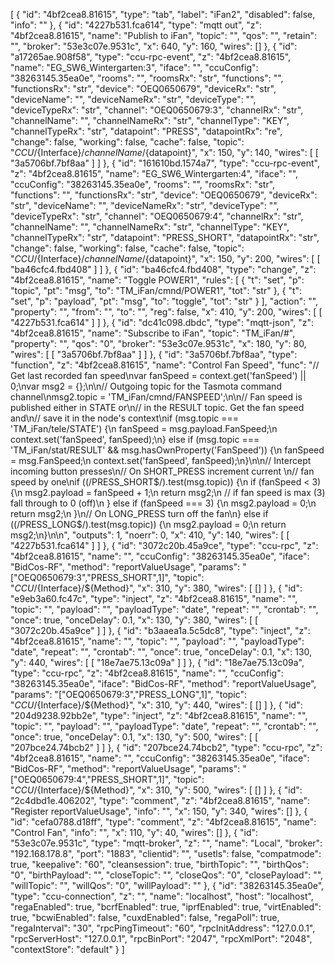 [
    {
        "id": "4bf2cea8.81615",
        "type": "tab",
        "label": "iFan2",
        "disabled": false,
        "info": ""
    },
    {
        "id": "4227b531.fca614",
        "type": "mqtt out",
        "z": "4bf2cea8.81615",
        "name": "Publish to iFan",
        "topic": "",
        "qos": "",
        "retain": "",
        "broker": "53e3c07e.9531c",
        "x": 640,
        "y": 160,
        "wires": []
    },
    {
        "id": "a17265ae.908f58",
        "type": "ccu-rpc-event",
        "z": "4bf2cea8.81615",
        "name": "EG_SW6_Wintergarten:3",
        "iface": "",
        "ccuConfig": "38263145.35ea0e",
        "rooms": "",
        "roomsRx": "str",
        "functions": "",
        "functionsRx": "str",
        "device": "OEQ0650679",
        "deviceRx": "str",
        "deviceName": "",
        "deviceNameRx": "str",
        "deviceType": "",
        "deviceTypeRx": "str",
        "channel": "OEQ0650679:3",
        "channelRx": "str",
        "channelName": "",
        "channelNameRx": "str",
        "channelType": "KEY",
        "channelTypeRx": "str",
        "datapoint": "PRESS",
        "datapointRx": "re",
        "change": false,
        "working": false,
        "cache": false,
        "topic": "${CCU}/${Interface}/${channelName}/${datapoint}",
        "x": 150,
        "y": 140,
        "wires": [
            [
                "3a5706bf.7bf8aa"
            ]
        ]
    },
    {
        "id": "161610bd.1574a7",
        "type": "ccu-rpc-event",
        "z": "4bf2cea8.81615",
        "name": "EG_SW6_Wintergarten:4",
        "iface": "",
        "ccuConfig": "38263145.35ea0e",
        "rooms": "",
        "roomsRx": "str",
        "functions": "",
        "functionsRx": "str",
        "device": "OEQ0650679",
        "deviceRx": "str",
        "deviceName": "",
        "deviceNameRx": "str",
        "deviceType": "",
        "deviceTypeRx": "str",
        "channel": "OEQ0650679:4",
        "channelRx": "str",
        "channelName": "",
        "channelNameRx": "str",
        "channelType": "KEY",
        "channelTypeRx": "str",
        "datapoint": "PRESS_SHORT",
        "datapointRx": "str",
        "change": false,
        "working": false,
        "cache": false,
        "topic": "${CCU}/${Interface}/${channelName}/${datapoint}",
        "x": 150,
        "y": 200,
        "wires": [
            [
                "ba46cfc4.fbd408"
            ]
        ]
    },
    {
        "id": "ba46cfc4.fbd408",
        "type": "change",
        "z": "4bf2cea8.81615",
        "name": "Toggle POWER1",
        "rules": [
            {
                "t": "set",
                "p": "topic",
                "pt": "msg",
                "to": "TM_iFan/cmnd/POWER1",
                "tot": "str"
            },
            {
                "t": "set",
                "p": "payload",
                "pt": "msg",
                "to": "toggle",
                "tot": "str"
            }
        ],
        "action": "",
        "property": "",
        "from": "",
        "to": "",
        "reg": false,
        "x": 410,
        "y": 200,
        "wires": [
            [
                "4227b531.fca614"
            ]
        ]
    },
    {
        "id": "dc41c098.dbdc",
        "type": "mqtt-json",
        "z": "4bf2cea8.81615",
        "name": "Subscribe to iFan",
        "topic": "TM_iFan/#",
        "property": "",
        "qos": "0",
        "broker": "53e3c07e.9531c",
        "x": 180,
        "y": 80,
        "wires": [
            [
                "3a5706bf.7bf8aa"
            ]
        ]
    },
    {
        "id": "3a5706bf.7bf8aa",
        "type": "function",
        "z": "4bf2cea8.81615",
        "name": "Control Fan Speed",
        "func": "// Get last recorded fan speed\nvar fanSpeed = context.get('fanSpeed') || 0;\nvar msg2 = {};\n\n// Outgoing topic for the Tasmota command channel\nmsg2.topic = 'TM_iFan/cmnd/FANSPEED';\n\n// Fan speed is published either in STATE or\n// in the RESULT topic. Get the fan speed and\n// save it in the node's context\nif (msg.topic === 'TM_iFan/tele/STATE') {\n  fanSpeed = msg.payload.FanSpeed;\n  context.set('fanSpeed', fanSpeed);\n} else if (msg.topic === 'TM_iFan/stat/RESULT' && msg.hasOwnProperty('FanSpeed')) {\n  fanSpeed = msg.FanSpeed;\n  context.set('fanSpeed', fanSpeed);\n}\n\n// Intercept incoming button presses\n// On SHORT_PRESS increment current \n// fan speed by one\nif ((/PRESS_SHORT$/).test(msg.topic)) {\n  if (fanSpeed < 3) {\n    msg2.payload = fanSpeed + 1;\n    return msg2;\n  // if fan speed is max (3) fall through to 0 (off)\n  } else if (fanSpeed === 3) {\n    msg2.payload = 0;\n    return msg2;\n  }\n// On LONG_PRESS turn off the fan\n} else if ((/PRESS_LONG$/).test(msg.topic)) {\n  msg2.payload = 0;\n  return msg2;\n}\n\n",
        "outputs": 1,
        "noerr": 0,
        "x": 410,
        "y": 140,
        "wires": [
            [
                "4227b531.fca614"
            ]
        ]
    },
    {
        "id": "3072c20b.45a9ce",
        "type": "ccu-rpc",
        "z": "4bf2cea8.81615",
        "name": "",
        "ccuConfig": "38263145.35ea0e",
        "iface": "BidCos-RF",
        "method": "reportValueUsage",
        "params": "[\"OEQ0650679:3\",\"PRESS_SHORT\",1]",
        "topic": "${CCU}/${Interface}/${Method}",
        "x": 310,
        "y": 380,
        "wires": [
            []
        ]
    },
    {
        "id": "e9eb3a60.fc47c",
        "type": "inject",
        "z": "4bf2cea8.81615",
        "name": "",
        "topic": "",
        "payload": "",
        "payloadType": "date",
        "repeat": "",
        "crontab": "",
        "once": true,
        "onceDelay": 0.1,
        "x": 130,
        "y": 380,
        "wires": [
            [
                "3072c20b.45a9ce"
            ]
        ]
    },
    {
        "id": "b3aaea1a.5c5dc8",
        "type": "inject",
        "z": "4bf2cea8.81615",
        "name": "",
        "topic": "",
        "payload": "",
        "payloadType": "date",
        "repeat": "",
        "crontab": "",
        "once": true,
        "onceDelay": 0.1,
        "x": 130,
        "y": 440,
        "wires": [
            [
                "18e7ae75.13c09a"
            ]
        ]
    },
    {
        "id": "18e7ae75.13c09a",
        "type": "ccu-rpc",
        "z": "4bf2cea8.81615",
        "name": "",
        "ccuConfig": "38263145.35ea0e",
        "iface": "BidCos-RF",
        "method": "reportValueUsage",
        "params": "[\"OEQ0650679:3\",\"PRESS_LONG\",1]",
        "topic": "${CCU}/${Interface}/${Method}",
        "x": 310,
        "y": 440,
        "wires": [
            []
        ]
    },
    {
        "id": "204d9238.92bb2e",
        "type": "inject",
        "z": "4bf2cea8.81615",
        "name": "",
        "topic": "",
        "payload": "",
        "payloadType": "date",
        "repeat": "",
        "crontab": "",
        "once": true,
        "onceDelay": 0.1,
        "x": 130,
        "y": 500,
        "wires": [
            [
                "207bce24.74bcb2"
            ]
        ]
    },
    {
        "id": "207bce24.74bcb2",
        "type": "ccu-rpc",
        "z": "4bf2cea8.81615",
        "name": "",
        "ccuConfig": "38263145.35ea0e",
        "iface": "BidCos-RF",
        "method": "reportValueUsage",
        "params": "[\"OEQ0650679:4\",\"PRESS_SHORT\",1]",
        "topic": "${CCU}/${Interface}/${Method}",
        "x": 310,
        "y": 500,
        "wires": [
            []
        ]
    },
    {
        "id": "2c4dbd1e.406202",
        "type": "comment",
        "z": "4bf2cea8.81615",
        "name": "Register reportValueUsage",
        "info": "",
        "x": 150,
        "y": 340,
        "wires": []
    },
    {
        "id": "cefa0788.d18ff",
        "type": "comment",
        "z": "4bf2cea8.81615",
        "name": "Control Fan",
        "info": "",
        "x": 110,
        "y": 40,
        "wires": []
    },
    {
        "id": "53e3c07e.9531c",
        "type": "mqtt-broker",
        "z": "",
        "name": "Local",
        "broker": "192.168.178.8",
        "port": "1883",
        "clientid": "",
        "usetls": false,
        "compatmode": true,
        "keepalive": "60",
        "cleansession": true,
        "birthTopic": "",
        "birthQos": "0",
        "birthPayload": "",
        "closeTopic": "",
        "closeQos": "0",
        "closePayload": "",
        "willTopic": "",
        "willQos": "0",
        "willPayload": ""
    },
    {
        "id": "38263145.35ea0e",
        "type": "ccu-connection",
        "z": "",
        "name": "localhost",
        "host": "localhost",
        "regaEnabled": true,
        "bcrfEnabled": true,
        "iprfEnabled": true,
        "virtEnabled": true,
        "bcwiEnabled": false,
        "cuxdEnabled": false,
        "regaPoll": true,
        "regaInterval": "30",
        "rpcPingTimeout": "60",
        "rpcInitAddress": "127.0.0.1",
        "rpcServerHost": "127.0.0.1",
        "rpcBinPort": "2047",
        "rpcXmlPort": "2048",
        "contextStore": "default"
    }
]